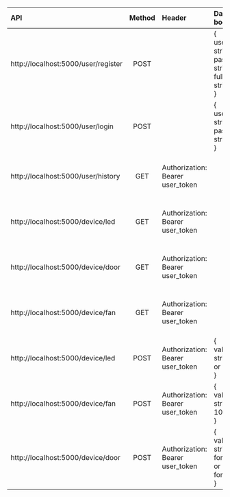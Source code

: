 
| API | Method | Header | Data body | Response (If OK) | Description |
| :- | :-: | :-| :- | :- | :- |
| http://localhost:5000/user/register| POST | | {<br>username: string <br> password: string <br> fullname: string<br>} | | User register |
| http://localhost:5000/user/login | POST | | {<br>username: string <br> password: string<br>} | | User login
| http://localhost:5000/user/history | GET | Authorization: Bearer user_token | | {<br>history: [array of history]<br>} | Get history |
| http://localhost:5000/device/led | GET | Authorization: Bearer user_token | | {<br>value: led's value("0" \| "1")<br>} | Get led's value |
| http://localhost:5000/device/door | GET | Authorization: Bearer user_token | | {<br>value: door's value("0" \| "1")<br>} | Get door's value |
| http://localhost:5000/device/fan | GET | Authorization: Bearer user_token | | {<br>value: fan's value(0 - 100)<br>} | Get fan speed |
| http://localhost:5000/device/led | POST | Authorization: Bearer user_token | {<br>value: string("0" or "1")<br>} | {<br>msg: "Succesfully"<br>} | Send data from client to turn on/off the led |
| http://localhost:5000/device/fan | POST | Authorization: Bearer user_token | {<br>value: string(0 - 100)<br>} | {<br>msg: "Succesfully"<br>} | Send data from client to adjust fan speed  |
| http://localhost:5000/device/door | POST | Authorization: Bearer user_token | {<br>value: string("0" for open or "90" for close<br>} | {<br>msg: "Succesfully"<br>} | Send data from client to open/close the door |
